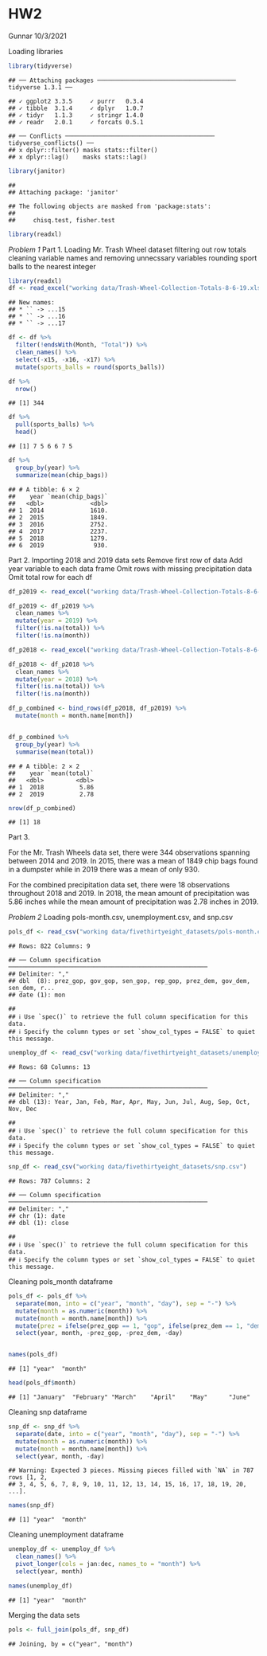 HW2
================
Gunnar
10/3/2021

Loading libraries

``` r
library(tidyverse)
```

    ## ── Attaching packages ─────────────────────────────────────── tidyverse 1.3.1 ──

    ## ✓ ggplot2 3.3.5     ✓ purrr   0.3.4
    ## ✓ tibble  3.1.4     ✓ dplyr   1.0.7
    ## ✓ tidyr   1.1.3     ✓ stringr 1.4.0
    ## ✓ readr   2.0.1     ✓ forcats 0.5.1

    ## ── Conflicts ────────────────────────────────────────── tidyverse_conflicts() ──
    ## x dplyr::filter() masks stats::filter()
    ## x dplyr::lag()    masks stats::lag()

``` r
library(janitor)
```

    ## 
    ## Attaching package: 'janitor'

    ## The following objects are masked from 'package:stats':
    ## 
    ##     chisq.test, fisher.test

``` r
library(readxl)
```

*Problem 1* Part 1. Loading Mr. Trash Wheel dataset filtering out row
totals cleaning variable names and removing unnecssary variables
rounding sport balls to the nearest integer

``` r
library(readxl)
df <- read_excel("working data/Trash-Wheel-Collection-Totals-8-6-19.xlsx", sheet = "Mr. Trash Wheel")
```

    ## New names:
    ## * `` -> ...15
    ## * `` -> ...16
    ## * `` -> ...17

``` r
df <- df %>%
  filter(!endsWith(Month, "Total")) %>%
  clean_names() %>%
  select(-x15, -x16, -x17) %>%
  mutate(sports_balls = round(sports_balls))

df %>%
  nrow()
```

    ## [1] 344

``` r
df %>%
  pull(sports_balls) %>%
  head()
```

    ## [1] 7 5 6 6 7 5

``` r
df %>%
  group_by(year) %>%
  summarize(mean(chip_bags))
```

    ## # A tibble: 6 × 2
    ##    year `mean(chip_bags)`
    ##   <dbl>             <dbl>
    ## 1  2014             1610.
    ## 2  2015             1849.
    ## 3  2016             2752.
    ## 4  2017             2237.
    ## 5  2018             1279.
    ## 6  2019              930.

Part 2. Importing 2018 and 2019 data sets Remove first row of data Add
year variable to each data frame Omit rows with missing precipitation
data Omit total row for each df

``` r
df_p2019 <- read_excel("working data/Trash-Wheel-Collection-Totals-8-6-19.xlsx", sheet = "2019 Precipitation", skip = 1)

df_p2019 <- df_p2019 %>%
  clean_names %>%
  mutate(year = 2019) %>%
  filter(!is.na(total)) %>%
  filter(!is.na(month))

df_p2018 <- read_excel("working data/Trash-Wheel-Collection-Totals-8-6-19.xlsx", sheet = "2018 Precipitation", skip = 1)  

df_p2018 <- df_p2018 %>%
  clean_names %>%
  mutate(year = 2018) %>%
  filter(!is.na(total)) %>%
  filter(!is.na(month))

df_p_combined <- bind_rows(df_p2018, df_p2019) %>%
  mutate(month = month.name[month])


df_p_combined %>%
  group_by(year) %>%
  summarise(mean(total))
```

    ## # A tibble: 2 × 2
    ##    year `mean(total)`
    ##   <dbl>         <dbl>
    ## 1  2018          5.86
    ## 2  2019          2.78

``` r
nrow(df_p_combined)
```

    ## [1] 18

Part 3.

For the Mr. Trash Wheels data set, there were 344 observations spanning
between 2014 and 2019. In 2015, there was a mean of 1849 chip bags found
in a dumpster while in 2019 there was a mean of only 930.

For the combined precipitation data set, there were 18 observations
throughout 2018 and 2019. In 2018, the mean amount of precipitation was
5.86 inches while the mean amount of precipitation was 2.78 inches in
2019.

*Problem 2* Loading pols-month.csv, unemployment.csv, and snp.csv

``` r
pols_df <- read_csv("working data/fivethirtyeight_datasets/pols-month.csv")
```

    ## Rows: 822 Columns: 9

    ## ── Column specification ────────────────────────────────────────────────────────
    ## Delimiter: ","
    ## dbl  (8): prez_gop, gov_gop, sen_gop, rep_gop, prez_dem, gov_dem, sen_dem, r...
    ## date (1): mon

    ## 
    ## ℹ Use `spec()` to retrieve the full column specification for this data.
    ## ℹ Specify the column types or set `show_col_types = FALSE` to quiet this message.

``` r
unemploy_df <- read_csv("working data/fivethirtyeight_datasets/unemployment.csv")
```

    ## Rows: 68 Columns: 13

    ## ── Column specification ────────────────────────────────────────────────────────
    ## Delimiter: ","
    ## dbl (13): Year, Jan, Feb, Mar, Apr, May, Jun, Jul, Aug, Sep, Oct, Nov, Dec

    ## 
    ## ℹ Use `spec()` to retrieve the full column specification for this data.
    ## ℹ Specify the column types or set `show_col_types = FALSE` to quiet this message.

``` r
snp_df <- read_csv("working data/fivethirtyeight_datasets/snp.csv")
```

    ## Rows: 787 Columns: 2

    ## ── Column specification ────────────────────────────────────────────────────────
    ## Delimiter: ","
    ## chr (1): date
    ## dbl (1): close

    ## 
    ## ℹ Use `spec()` to retrieve the full column specification for this data.
    ## ℹ Specify the column types or set `show_col_types = FALSE` to quiet this message.

Cleaning pols\_month dataframe

``` r
pols_df <- pols_df %>%
  separate(mon, into = c("year", "month", "day"), sep = "-") %>%
  mutate(month = as.numeric(month)) %>%
  mutate(month = month.name[month]) %>%
  mutate(prez = ifelse(prez_gop == 1, "gop", ifelse(prez_dem == 1, "dem", NA))) %>%
  select(year, month, -prez_gop, -prez_dem, -day)


names(pols_df)
```

    ## [1] "year"  "month"

``` r
head(pols_df$month)
```

    ## [1] "January"  "February" "March"    "April"    "May"      "June"

Cleaning snp dataframe

``` r
snp_df <- snp_df %>%
  separate(date, into = c("year", "month", "day"), sep = "-") %>%
  mutate(month = as.numeric(month)) %>%
  mutate(month = month.name[month]) %>%
  select(year, month, -day)
```

    ## Warning: Expected 3 pieces. Missing pieces filled with `NA` in 787 rows [1, 2,
    ## 3, 4, 5, 6, 7, 8, 9, 10, 11, 12, 13, 14, 15, 16, 17, 18, 19, 20, ...].

``` r
names(snp_df)
```

    ## [1] "year"  "month"

Cleaning unemployment dataframe

``` r
unemploy_df <- unemploy_df %>%
  clean_names() %>%
  pivot_longer(cols = jan:dec, names_to = "month") %>%
  select(year, month)

names(unemploy_df)
```

    ## [1] "year"  "month"

Merging the data sets

``` r
pols <- full_join(pols_df, snp_df)
```

    ## Joining, by = c("year", "month")
